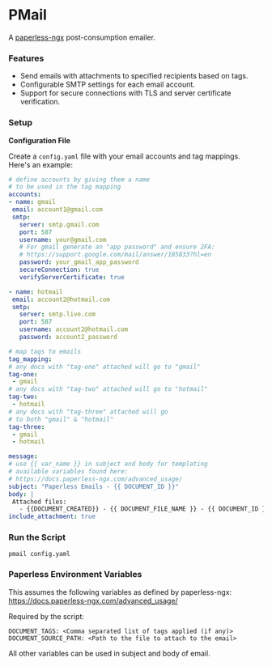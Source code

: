 # PMail
A [paperless-ngx](https://docs.paperless-ngx.com/post-consumption) post-consumption emailer.

### Features

- Send emails with attachments to specified recipients based on tags.
- Configurable SMTP settings for each email account.
- Support for secure connections with TLS and server certificate verification.

### Setup

**Configuration File**

   Create a `config.yaml` file with your email accounts and tag mappings. Here's an example:

   ```yaml
# define accounts by giving them a name
# to be used in the tag mapping
accounts:
  - name: gmail
    email: account1@gmail.com
    smtp:
      server: smtp.gmail.com
      port: 587
      username: your@gmail.com
      # For gmail generate an "app password" and ensure 2FA:
      # https://support.google.com/mail/answer/185833?hl=en
      password: your_gmail_app_password
      secureConnection: true
      verifyServerCertificate: true

  - name: hotmail
    email: account2@hotmail.com
    smtp:
      server: smtp.live.com
      port: 587
      username: account2@hotmail.com
      password: account2_password

# map tags to emails
tag_mapping:
  # any docs with "tag-one" attached will go to "gmail"
  tag-one:
    - gmail
  # any docs with "tag-two" attached will go to "hotmail"
  tag-two:
    - hotmail
  # any docs with "tag-three" attached will go
  # to both "gmail" & "hotmail"
  tag-three:
    - gmail
    - hotmail

message:
  # use {{ var_name }} in subject and body for templating
  # available variables found here:
  # https://docs.paperless-ngx.com/advanced_usage/
  subject: "Paperless Emails - {{ DOCUMENT_ID }}"
  body: |
    Attached files:
      - {{DOCUMENT_CREATED}} - {{ DOCUMENT_FILE_NAME }} - {{ DOCUMENT_ID }}
  include_attachment: true
```

### Run the Script
`pmail config.yaml`

### Paperless Environment Variables

This assumes the following variables as defined by paperless-ngx:  
https://docs.paperless-ngx.com/advanced_usage/

Required by the script:
```shell
DOCUMENT_TAGS: <Comma separated list of tags applied (if any)>
DOCUMENT_SOURCE_PATH: <Path to the file to attach to the email>
```

All other variables can be used in subject and body of email.
